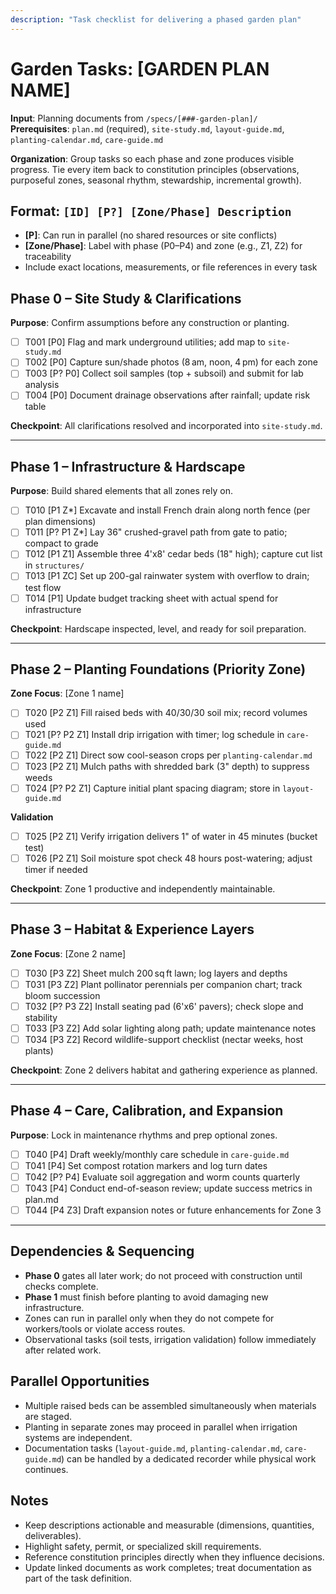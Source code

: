 ```yaml
---
description: "Task checklist for delivering a phased garden plan"
---
```


# Garden Tasks: [GARDEN PLAN NAME]

**Input**: Planning documents from `/specs/[###-garden-plan]/`  
**Prerequisites**: `plan.md` (required), `site-study.md`, `layout-guide.md`, `planting-calendar.md`, `care-guide.md`

**Organization**: Group tasks so each phase and zone produces visible progress. Tie every item back to constitution principles (observations, purposeful zones, seasonal rhythm, stewardship, incremental growth).

## Format: `[ID] [P?] [Zone/Phase] Description`
- **[P]**: Can run in parallel (no shared resources or site conflicts)
- **[Zone/Phase]**: Label with phase (P0–P4) and zone (e.g., Z1, Z2) for traceability
- Include exact locations, measurements, or file references in every task

<!--
  ============================================================================
  IMPORTANT: Replace every example with real tasks based on the actual plan.
  Keep tasks specific, measurable, and tied to constitution principles.
  ============================================================================
-->

## Phase 0 – Site Study & Clarifications

**Purpose**: Confirm assumptions before any construction or planting.

- [ ] T001 [P0] Flag and mark underground utilities; add map to `site-study.md`
- [ ] T002 [P0] Capture sun/shade photos (8 am, noon, 4 pm) for each zone
- [ ] T003 [P? P0] Collect soil samples (top + subsoil) and submit for lab analysis
- [ ] T004 [P0] Document drainage observations after rainfall; update risk table

**Checkpoint**: All clarifications resolved and incorporated into `site-study.md`.

---

## Phase 1 – Infrastructure & Hardscape

**Purpose**: Build shared elements that all zones rely on.

- [ ] T010 [P1 Z*] Excavate and install French drain along north fence (per plan dimensions)
- [ ] T011 [P? P1 Z*] Lay 36" crushed-gravel path from gate to patio; compact to grade
- [ ] T012 [P1 Z1] Assemble three 4'x8' cedar beds (18" high); capture cut list in `structures/`
- [ ] T013 [P1 ZC] Set up 200-gal rainwater system with overflow to drain; test flow
- [ ] T014 [P1] Update budget tracking sheet with actual spend for infrastructure

**Checkpoint**: Hardscape inspected, level, and ready for soil preparation.

---

## Phase 2 – Planting Foundations (Priority Zone)

**Zone Focus**: [Zone 1 name]

- [ ] T020 [P2 Z1] Fill raised beds with 40/30/30 soil mix; record volumes used
- [ ] T021 [P? P2 Z1] Install drip irrigation with timer; log schedule in `care-guide.md`
- [ ] T022 [P2 Z1] Direct sow cool-season crops per `planting-calendar.md`
- [ ] T023 [P2 Z1] Mulch paths with shredded bark (3" depth) to suppress weeds
- [ ] T024 [P? P2 Z1] Capture initial plant spacing diagram; store in `layout-guide.md`

**Validation**

- [ ] T025 [P2 Z1] Verify irrigation delivers 1" of water in 45 minutes (bucket test)
- [ ] T026 [P2 Z1] Soil moisture spot check 48 hours post-watering; adjust timer if needed

**Checkpoint**: Zone 1 productive and independently maintainable.

---

## Phase 3 – Habitat & Experience Layers

**Zone Focus**: [Zone 2 name]

- [ ] T030 [P3 Z2] Sheet mulch 200 sq ft lawn; log layers and depths
- [ ] T031 [P3 Z2] Plant pollinator perennials per companion chart; track bloom succession
- [ ] T032 [P? P3 Z2] Install seating pad (6'x6' pavers); check slope and stability
- [ ] T033 [P3 Z2] Add solar lighting along path; update maintenance notes
- [ ] T034 [P3 Z2] Record wildlife-support checklist (nectar weeks, host plants)

**Checkpoint**: Zone 2 delivers habitat and gathering experience as planned.

---

## Phase 4 – Care, Calibration, and Expansion

**Purpose**: Lock in maintenance rhythms and prep optional zones.

- [ ] T040 [P4] Draft weekly/monthly care schedule in `care-guide.md`
- [ ] T041 [P4] Set compost rotation markers and log turn dates
- [ ] T042 [P? P4] Evaluate soil aggregation and worm counts quarterly
- [ ] T043 [P4] Conduct end-of-season review; update success metrics in plan.md
- [ ] T044 [P4 Z3] Draft expansion notes or future enhancements for Zone 3

---

## Dependencies & Sequencing

- **Phase 0** gates all later work; do not proceed with construction until checks complete.
- **Phase 1** must finish before planting to avoid damaging new infrastructure.
- Zones can run in parallel only when they do not compete for workers/tools or violate access routes.
- Observational tasks (soil tests, irrigation validation) follow immediately after related work.

## Parallel Opportunities

- Multiple raised beds can be assembled simultaneously when materials are staged.
- Planting in separate zones may proceed in parallel when irrigation systems are independent.
- Documentation tasks (`layout-guide.md`, `planting-calendar.md`, `care-guide.md`) can be handled by a dedicated recorder while physical work continues.

## Notes

- Keep descriptions actionable and measurable (dimensions, quantities, deliverables).
- Highlight safety, permit, or specialized skill requirements.
- Reference constitution principles directly when they influence decisions.
- Update linked documents as work completes; treat documentation as part of the task definition.
